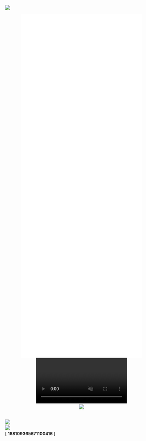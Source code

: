 <img align="center" src="https://i.imgur.com/Vrj7p8y.png">

<p align="center">
  <img align="center" src="/github-metrics.svg" alt="Metrics" width="400"><br>
  <video muted="" loop="" autoplay="" controls=""><source src="https://files.catbox.moe/pzou5a.mp4" type="video/webm">Your browser does not support the video tag</video><br>
  <img src="https://i.imgur.com/YhAXs3d.png" width=""><br>
</p

<br><img src="https://i.imgur.com/YhAXs3d.png" width=""><br><img src="https://discord.c99.nl/widget/theme-2/188109365671100416.png" width=""><br><a target="_blank" rel="noopener noreferrer">[</a>
 <strong>188109365671100416 </strong><a target="_blank" rel="noopener noreferrer">]</a>
<br></p></center>